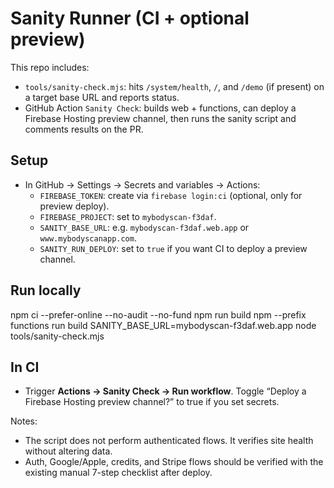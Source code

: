 # Sanity Runner (CI + optional preview)

This repo includes:
- `tools/sanity-check.mjs`: hits `/system/health`, `/`, and `/demo` (if present) on a target base URL and reports status.
- GitHub Action `Sanity Check`: builds web + functions, can deploy a Firebase Hosting preview channel, then runs the sanity script and comments results on the PR.

## Setup
- In GitHub → Settings → Secrets and variables → Actions:
  - `FIREBASE_TOKEN`: create via `firebase login:ci` (optional, only for preview deploy).
  - `FIREBASE_PROJECT`: set to `mybodyscan-f3daf`.
  - `SANITY_BASE_URL`: e.g. `mybodyscan-f3daf.web.app` or `www.mybodyscanapp.com`.
  - `SANITY_RUN_DEPLOY`: set to `true` if you want CI to deploy a preview channel.

## Run locally
npm ci --prefer-online --no-audit --no-fund
npm run build
npm --prefix functions run build
SANITY_BASE_URL=mybodyscan-f3daf.web.app node tools/sanity-check.mjs

## In CI
- Trigger **Actions → Sanity Check → Run workflow**. Toggle “Deploy a Firebase Hosting preview channel?” to true if you set secrets.

Notes:
- The script does not perform authenticated flows. It verifies site health without altering data.
- Auth, Google/Apple, credits, and Stripe flows should be verified with the existing manual 7-step checklist after deploy.
